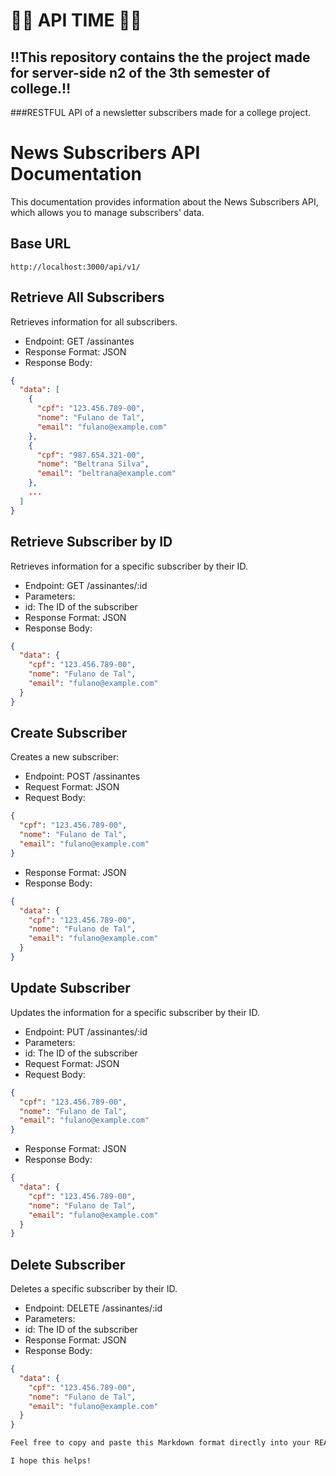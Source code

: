 # 🏴‍☠️ API TIME 🏴‍☠️

## ‼️This repository contains the the project made for server-side n2 of the 3th semester of college.‼️

###RESTFUL API  of a newsletter subscribers made for a college project.

# News Subscribers API Documentation

This documentation provides information about the News Subscribers API, which allows you to manage subscribers' data.

## Base URL

``` http://localhost:3000/api/v1/ ```

## Retrieve All Subscribers

Retrieves information for all subscribers.

- Endpoint: GET /assinantes
- Response Format: JSON
- Response Body:

```json
{
  "data": [
    {
      "cpf": "123.456.789-00",
      "nome": "Fulano de Tal",
      "email": "fulano@example.com"
    },
    {
      "cpf": "987.654.321-00",
      "nome": "Beltrana Silva",
      "email": "beltrana@example.com"
    },
    ...
  ]
}
```
## Retrieve Subscriber by ID

Retrieves information for a specific subscriber by their ID.

- Endpoint: GET /assinantes/:id
- Parameters:
- id: The ID of the subscriber
- Response Format: JSON
- Response Body:

```json
{
  "data": {
    "cpf": "123.456.789-00",
    "nome": "Fulano de Tal",
    "email": "fulano@example.com"
  }
}
```
## Create Subscriber

Creates a new subscriber:

- Endpoint: POST /assinantes
- Request Format: JSON
- Request Body:

```json
{
  "cpf": "123.456.789-00",
  "nome": "Fulano de Tal",
  "email": "fulano@example.com"
}
```
- Response Format: JSON
- Response Body:

```json
{
  "data": {
    "cpf": "123.456.789-00",
    "nome": "Fulano de Tal",
    "email": "fulano@example.com"
  }
}
```
## Update Subscriber

Updates the information for a specific subscriber by their ID.

- Endpoint: PUT /assinantes/:id
- Parameters:
-  id: The ID of the subscriber
- Request Format: JSON
- Request Body:

```json
{
  "cpf": "123.456.789-00",
  "nome": "Fulano de Tal",
  "email": "fulano@example.com"
}
```

- Response Format: JSON
- Response Body:

```json
{
  "data": {
    "cpf": "123.456.789-00",
    "nome": "Fulano de Tal",
    "email": "fulano@example.com"
  }
}

```
## Delete Subscriber

Deletes a specific subscriber by their ID.

- Endpoint: DELETE /assinantes/:id
- Parameters:
- id: The ID of the subscriber
- Response Format: JSON
- Response Body:

```json
{
  "data": {
    "cpf": "123.456.789-00",
    "nome": "Fulano de Tal",
    "email": "fulano@example.com"
  }
}
```

```bash
Feel free to copy and paste this Markdown format directly into your README.md file on GitHub.

I hope this helps!
```
